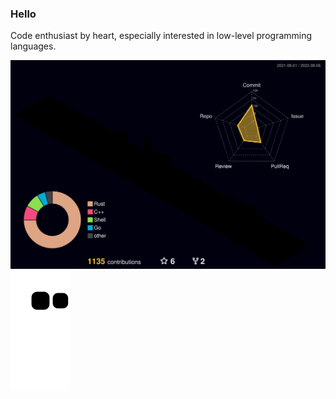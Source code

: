 ### Hello
Code enthusiast by heart, especially interested in low-level programming languages. 

<!-- ![Most Used Languages](https://github-readme-stats.vercel.app/api/top-langs/?username=niclaslind&theme=dark&layout=compact)
<img src="https://github-readme-stats.vercel.app/api?username=niclaslind&show_icons=true&theme=dark" alt="logo" height="160" align="left" style="margin: 5px; margin-bottom: 20px;" /> -->

![](./profile-3d-contrib/profile-night-rainbow.svg)
![Snake animation](https://github.com/niclaslind/niclaslind/blob/output/github-contribution-grid-snake.svg)

<!--
**niclaslind/niclaslind** is a ✨ _special_ ✨ repository because its `README.md` (this file) appears on your GitHub profile.

Here are some ideas to get you started:

- 👯 I’m looking to collaborate on ...
- 🤔 I’m looking for help with ...
- 📫 How to reach me: ...
- 😄 Pronouns: ...
- ⚡ Fun fact: ...
-->
